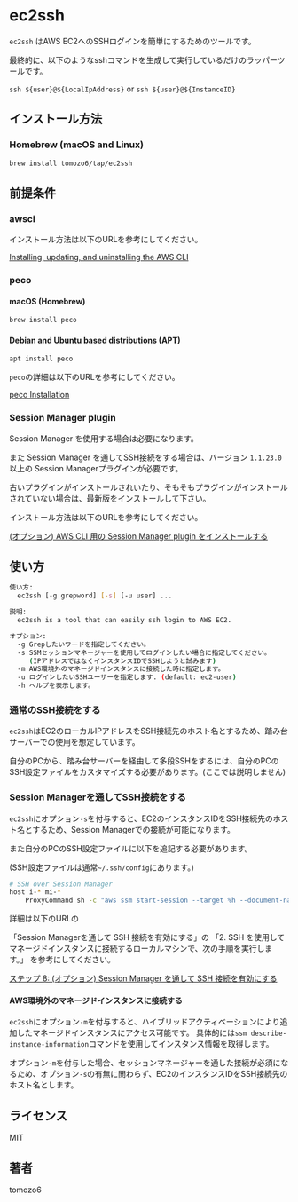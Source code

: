 # ec2ssh

`ec2ssh` はAWS EC2へのSSHログインを簡単にするためのツールです。

最終的に、以下のようなsshコマンドを生成して実行しているだけのラッパーツールです。

`ssh ${user}@${LocalIpAddress}` or `ssh ${user}@${InstanceID}`

## インストール方法

### Homebrew (macOS and Linux)

```bash
brew install tomozo6/tap/ec2ssh
```

## 前提条件

### awsci

インストール方法は以下のURLを参考にしてください。

[Installing, updating, and uninstalling the AWS CLI](https://docs.aws.amazon.com/ja_jp/cli/latest/userguide/cli-chap-install.html)

### peco

#### macOS (Homebrew)

```bash
brew install peco
```

#### Debian and Ubuntu based distributions (APT)

```bash
apt install peco
```

`peco`の詳細は以下のURLを参考にしてください。

[peco Installation](https://github.com/peco/peco#installation)

### Session Manager plugin

Session Manager を使用する場合は必要になります。

また Session Manager を通してSSH接続をする場合は、バージョン `1.1.23.0` 以上の Session Managerプラグインが必要です。

古いプラグインがインストールされいたり、そもそもプラグインがインストールされていない場合は、最新版をインストールして下さい。

インストール方法は以下のURLを参考にしてください。

[(オプション) AWS CLI 用の Session Manager plugin をインストールする](https://docs.aws.amazon.com/systems-manager/latest/userguide/session-manager-working-with-install-plugin.html)

## 使い方

```bash
使い方:
  ec2ssh [-g grepword] [-s] [-u user] ...

説明:
  ec2ssh is a tool that can easily ssh login to AWS EC2.

オプション:
  -g Grepしたいワードを指定してください。
  -s SSMセッションマネージャーを使用してログインしたい場合に指定してください。
     (IPアドレスではなくインスタンスIDでSSHしようと試みます)
  -m AWS環境外のマネージドインスタンスに接続した時に指定します。
  -u ログインしたいSSHユーザーを指定します. (default: ec2-user)
  -h ヘルプを表示します。
```

### 通常のSSH接続をする

`ec2ssh`はEC2のローカルIPアドレスをSSH接続先のホスト名とするため、踏み台サーバーでの使用を想定しています。

自分のPCから、踏み台サーバーを経由して多段SSHをするには、自分のPCのSSH設定ファイルをカスタマイズする必要があります。(ここでは説明しません)

### Session Managerを通してSSH接続をする

`ec2ssh`にオプション`-s`を付与すると、EC2のインスタンスIDをSSH接続先のホスト名とするため、Session Managerでの接続が可能になります。

また自分のPCのSSH設定ファイルに以下を追記する必要があります。

(SSH設定ファイルは通常`~/.ssh/config`にあります。)

```bash
# SSH over Session Manager
host i-* mi-*
    ProxyCommand sh -c "aws ssm start-session --target %h --document-name AWS-StartSSHSession --parameters 'portNumber=%p'"
```

詳細は以下のURLの

「Session Managerを通して SSH 接続を有効にする」の 「2. SSH を使用してマネージドインスタンスに接続するローカルマシンで、次の手順を実行します。」
を参考にしてください。

[ステップ 8: (オプション) Session Manager を通して SSH 接続を有効にする](https://docs.aws.amazon.com/ja_jp/systems-manager/latest/userguide/session-manager-getting-started-enable-ssh-connections.html)

#### AWS環境外のマネージドインスタンスに接続する

`ec2ssh`にオプション`-m`を付与すると、ハイブリッドアクティベーションにより追加したマネージドインスタンスにアクセス可能です。
具体的には`ssm describe-instance-information`コマンドを使用してインスタンス情報を取得します。

オプション`-m`を付与した場合、セッションマネージャーを通した接続が必須になるため、オプション`-s`の有無に関わらず、EC2のインスタンスIDをSSH接続先のホスト名とします。

## ライセンス

MIT

## 著者

tomozo6

